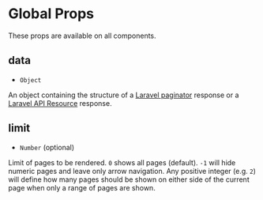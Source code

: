 # Global Props

These props are available on all components.

## data 

* `Object`

An object containing the structure of a [Laravel paginator](https://laravel.com/docs/9.x/pagination) response or a [Laravel API Resource](https://laravel.com/docs/9.x/eloquent-resources) response. 

## limit 

* `Number` (optional) 

Limit of pages to be rendered. `0` shows all pages (default). `-1` will hide numeric pages and leave only arrow navigation. Any positive integer (e.g. `2`) will define how many pages should be shown on either side of the current page when only a range of pages are shown.

